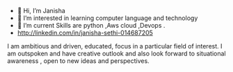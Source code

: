 - 👋 Hi, I’m Janisha
- 👀 I’m interested in learning computer language and technology
- 🌱 I’m current Skills are python ,Aws cloud ,Devops .
- http://linkedin.com/in/janisha-sethi-014687205

I am ambitious and driven, educated, focus in a 
particular field of interest. I am outspoken and 
have creative outlook and also look forward to
situational awareness , open to new ideas 
and perspectives.

<!---
janisha42/janisha42 is a ✨ special ✨ repository because its `README.md` (this file) appears on your GitHub profile.
You can click the Preview link to take a look at your changes.
--->
